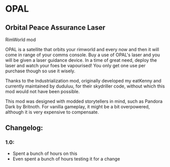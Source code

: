 # OPAL
## Orbital Peace Assurance Laser
RimWorld mod

OPAL is a satellite that orbits your rimworld and every now and then it will come in range of your comms console. Buy a use of OPAL's laser and you will be given a laser guidance device. In a time of great need, deploy the laser and watch your foes be vapourised! You only get one use per purchase though so use it wisely.

Thanks to the Industrialization mod, originally developed my eatKenny and currently maintained by duduluu, for their skydriller code, without which this mod would not have been possible.

This mod was designed with modded storytellers in mind, such as Pandora Dark by Britnoth. For vanilla gameplay, it might be a bit overpowered, although it is very expensive to compensate.

## Changelog:

### 1.0:
* Spent a bunch of hours on this
* Even spent a bunch of hours testing it for a change
